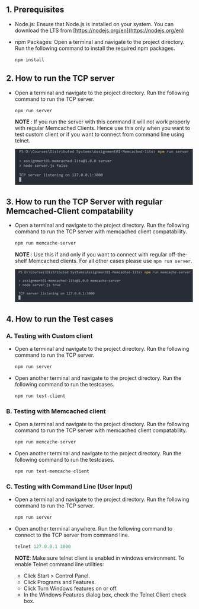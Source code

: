 ## 1. Prerequisites

- Node.js: Ensure that Node.js is installed on your system. You can download the LTS from [https://nodejs.org/en](https://nodejs.org/en)

- npm Packages: Open a terminal and navigate to the project directory. Run the following command to install the required npm packages.

  ```js
  npm install
  ```

## 2. How to run the TCP server

- Open a terminal and navigate to the project directory. Run the following command to run the TCP server.

  ```js
  npm run server
  ```

  **NOTE** : If you run the server with this command it will not work properly with regular Memcached Clients. Hence use this only when you want to test custom client or if you want to connect from command line using telnet.

    <img src="./images/image-7.png" width=500/>

## 3. How to run the TCP Server with regular Memcached-Client compatability

- Open a terminal and navigate to the project directory. Run the following command to run the TCP server with memcached client compatability.

  ```js
  npm run memcache-server
  ```

  **NOTE** : Use this if and only if you want to connect with regular off-the-shelf Memcached clients. For all other cases please use `npm run server`.

    <img src="./images/image-8.png" width=500/>

## 4. How to run the Test cases

### A. Testing with Custom client

- Open a terminal and navigate to the project directory. Run the following command to run the TCP server.

  ```js
  npm run server
  ```

- Open another terminal and navigate to the project directory. Run the following command to run the testcases.

  ```js
  npm run test-client
  ```

### B. Testing with Memcached client

- Open a terminal and navigate to the project directory. Run the following command to run the TCP server with memcached client compatability.

  ```js
  npm run memcache-server
  ```

- Open another terminal and navigate to the project directory. Run the following command to run the testcases.

  ```js
  npm run test-memcache-client
  ```

### C. Testing with Command Line (User Input)

- Open a terminal and navigate to the project directory. Run the following command to run the TCP server.

  ```js
  npm run server
  ```

- Open another terminal anywhere. Run the following command to connect to the TCP server from command line.

  ```js
  telnet 127.0.0.1 3000
  ```

  **NOTE**: Make sure telnet client is enabled in windows environment. To enable Telnet command line utilities:

  - Click Start > Control Panel.
  - Click Programs and Features.
  - Click Turn Windows features on or off.
  - In the Windows Features dialog box, check the Telnet Client check box.
